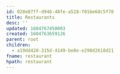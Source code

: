 ```yaml
---
id: 020e07ff-d946-48fe-a528-f01be68c5f70
title: Restaurants
desc: ''
updated: 1604767450003
created: 1604763659126
parent: root
children:
  - a19dd428-315d-4149-be8e-e298d2618d21
fname: restaurant
hpath: restaurant
---
```



